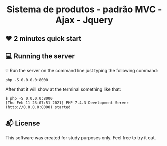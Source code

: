 

<h1 align="center">
   Sistema de produtos - padrão MVC - Ajax - Jquery
</h1>

## :heart: 2 minutes quick start

## :computer: Running the server

:bulb: Run the server on the command line just typing the following command:
```
php -S 0.0.0.0:8000
```
After that it will show at the terminal something like that:
```
$ php -S 0.0.0.0:8000
[Thu Feb 11 23:07:51 2021] PHP 7.4.3 Development Server (http://0.0.0.0:8000) started
```

## :mailbox_with_mail: License

This software was created for study purposes only. Feel free to try it out.
